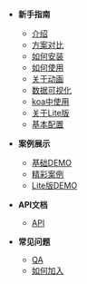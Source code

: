 <!-- docs/_sidebar.md -->

- __<span class="iconfont icon-fly"></span> 新手指南__
  - [<span class="iconfont icon-page"></span> 介绍](guide/introduce.md)
  - [<span class="iconfont icon-file"></span> 方案对比](guide/program.md)
  - [<span class="iconfont icon-install"></span> 如何安装](guide/installation.md)
  - [<span class="iconfont icon-book"></span> 如何使用](guide/useage.md)
  - [<span class="iconfont icon-pack"></span> 关于动画](guide/animate.md)
  - [<span class="iconfont icon-intro1"></span> 数据可视化](guide/chart.md)
  - [<span class="iconfont icon-merge"></span> koa中使用](guide/koa.md)
  - [<span class="iconfont icon-nut"></span> 关于Lite版](guide/lite.md)
  - [<span class="iconfont icon-component"></span> 基本配置](guide/config.md)

- __<span class="iconfont icon-alert"></span> 案例展示__
  - [<span class="iconfont icon-matrix"></span> 基础DEMO](demo/normal.md)
  - [<span class="iconfont icon-crown"></span> 精彩案例](demo/wonderful.md)
  - [<span class="iconfont icon-plugin"></span> Lite版DEMO](demo/lite.md)

- __<span class="iconfont icon-atom"></span> API文档__
  - [<span class="iconfont icon-atom"></span> API](api/api.md)

- __<span class="iconfont icon-mix"></span> 常见问题__
  - [<span class="iconfont icon-mix"></span> QA](qa/qa.md)
  - [<span class="iconfont icon-magic"></span> 如何加入](qa/CONTRIBUTING.md)
